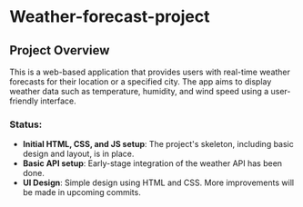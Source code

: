 # Weather-forecast-project


## Project Overview
This is a web-based application that provides users with real-time weather forecasts for their location or a specified city. The app aims to display weather data such as temperature, humidity, and wind speed using a user-friendly interface.

### Status:

- **Initial HTML, CSS, and JS setup**: The project's skeleton, including basic design and layout, is in place.
- **Basic API setup**: Early-stage integration of the weather API has been done.
- **UI Design**: Simple design using HTML and CSS. More improvements will be made in upcoming commits.

